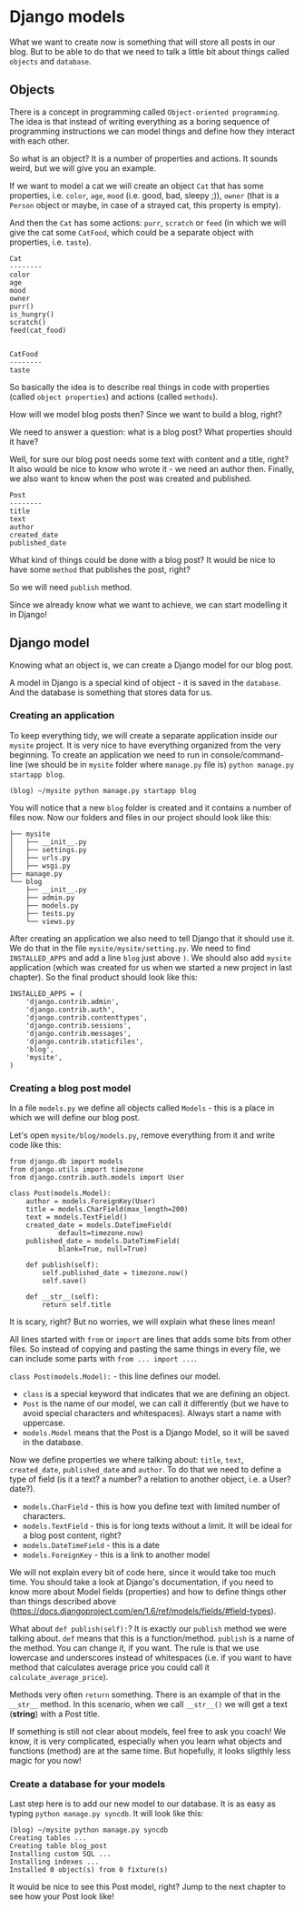 # Django models

What we want to create now is something that will store all posts in our blog. But to be able to do that we need to talk a little bit about things called `objects` and `database`.

## Objects

There is a concept in programming called `Object-oriented programming`. The idea is that instead of writing everything as a boring sequence of programming instructions we can model things and define how they interact with each other.

So what is an object? It is a number of properties and actions. It sounds weird, but we will give you an example.

If we want to model a cat we will create an object `Cat` that has some properties, i.e. `color`, `age`, `mood` (i.e. good, bad, sleepy ;)), `owner` (that is a `Person` object or maybe, in case of a strayed cat, this property is empty).

And then the `Cat` has some actions: `purr`, `scratch` or `feed` (in which we will give the cat some `CatFood`, which could be a separate object with properties, i.e. `taste`).

    Cat
    --------
    color
    age
    mood
    owner
    purr()
    is_hungry()
    scratch()
    feed(cat_food)


    CatFood
    --------
    taste

So basically the idea is to describe real things in code with properties (called `object properties`) and actions (called `methods`).

How will we model blog posts then? Since we want to build a blog, right?

We need to answer a question: what is a blog post? What properties should it have?

Well, for sure our blog post needs some text with content and a title, right? It also would be nice to know who wrote it - we need an author then. Finally, we also want to know when the post was created and published.

    Post
    --------
    title
    text
    author
    created_date
    published_date

What kind of things could be done with a blog post? It would be nice to have some `method` that publishes the post, right?

So we will need `publish` method.

Since we already know what we want to achieve, we can start modelling it in Django!

## Django model

Knowing what an object is, we can create a Django model for our blog post.

A model in Django is a special kind of object - it is saved in the `database`. And the database is something that stores data for us.

### Creating an application

To keep everything tidy, we will create a separate application inside our `mysite` project. It is very nice to have everything organized from the very beginning. To create an application we need to run in console/command-line (we should be in `mysite` folder where `manage.py` file is) `python manage.py startapp blog`.

    (blog) ~/mysite python manage.py startapp blog

You will notice that a new `blog` folder is created and it contains a number of files now. Now our folders and files in our project should look like this:

    ├── mysite
    │   ├── __init__.py
    │   ├── settings.py
    │   ├── urls.py
    │   ├── wsgi.py
    ├── manage.py
    └── blog
        ├── __init__.py
        ├── admin.py
        ├── models.py
        ├── tests.py
        └── views.py

After creating an application we also need to tell Django that it should use it. We do that in the file `mysite/mysite/setting.py`. We need to find `INSTALLED_APPS` and add a line `blog` just above `)`. We should also add `mysite` application (which was created for us when we started a new project in last chapter). So the final product should look like this:

    INSTALLED_APPS = (
        'django.contrib.admin',
        'django.contrib.auth',
        'django.contrib.contenttypes',
        'django.contrib.sessions',
        'django.contrib.messages',
        'django.contrib.staticfiles',
        'blog',
        'mysite',
    )

### Creating a blog post model

In a file `models.py` we define all objects called `Models` - this is a place in which we will define our blog post.

Let's open `mysite/blog/models.py`, remove everything from it and write code like this:

    from django.db import models
    from django.utils import timezone
    from django.contrib.auth.models import User

    class Post(models.Model):
        author = models.ForeignKey(User)
        title = models.CharField(max_length=200)
        text = models.TextField()
        created_date = models.DateTimeField(
                default=timezone.now)
        published_date = models.DateTimeField(
                blank=True, null=True)

        def publish(self):
            self.published_date = timezone.now()
            self.save()

        def __str__(self):
            return self.title

It is scary, right? But no worries, we will explain what these lines mean!

All lines started with `from` or `import` are lines that adds some bits from other files. So instead of copying and pasting the same things in every file, we can include some parts with `from ... import ...`.

`class Post(models.Model):` - this line defines our model.

- `class` is a special keyword that indicates that we are defining an object.
- `Post` is the name of our model, we can call it differently (but we have to avoid special characters and whitespaces). Always start a name with uppercase.
- `models.Model` means that the Post is a Django Model, so it will be saved in the database.

Now we define properties we where talking about: `title`, `text`, `created_date`, `published_date` and `author`. To do that we need to define a type of field (is it a text? a number? a relation to another object, i.e. a User? date?).

- `models.CharField` - this is how you define text with limited number of characters.
- `models.TextField` - this is for long texts without a limit. It will be ideal for a blog post content, right?
- `models.DateTimeField` - this is a date
- `models.ForeignKey` - this is a link to another model

We will not explain every bit of code here, since it would take too much time. You should take a look at Django's documentation, if you need to know more about Model fields (properties) and how to define things other than things described above (https://docs.djangoproject.com/en/1.6/ref/models/fields/#field-types).

What about `def publish(self):`? It is exactly our `publish` method we were talking about. `def` means that this is a function/method. `publish` is a name of the method. You can change it, if you want. The rule is that we use lowercase and underscores instead of whitespaces (i.e. if you want to have method that calculates average price you could call it `calculate_average_price`).

Methods very often `return` something. There is an example of that in the `__str__` method. In this scenario, when we call `__str__()` we will get a text (**string**) with a Post title.

If something is still not clear about models, feel free to ask you coach! We know, it is very complicated, especially when you learn what objects and functions (method) are at the same time. But hopefully, it looks sligthly less magic for you now!

### Create a database for your models

Last step here is to add our new model to our database. It is as easy as typing `python manage.py syncdb`. It will look like this:

    (blog) ~/mysite python manage.py syncdb
    Creating tables ...
    Creating table blog_post
    Installing custom SQL ...
    Installing indexes ...
    Installed 0 object(s) from 0 fixture(s)

It would be nice to see this Post model, right? Jump to the next chapter to see how your Post look like!



